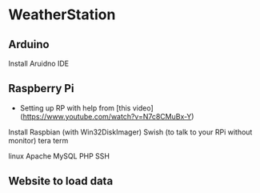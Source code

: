 # WeatherStation

## Arduino

Install Aruidno IDE

## Raspberry Pi
- Setting up RP with help from [this video] (https://www.youtube.com/watch?v=N7c8CMuBx-Y)

Install Raspbian (with Win32DiskImager)
Swish (to talk to your RPi without monitor)
tera term

linux
Apache
MySQL
PHP
SSH




## Website to load data
